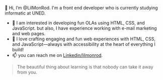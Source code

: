 👋 Hi, I’m @LilMonRod. I'm a front end developer who is currently studying informatic at UNED.
- 👀 I am interested in developing fun OLAs using HTML, CSS, and JavaScript. but also, I have experience working with e-mail marketing and web pages.
- 🌱 I love crafting engaging and fun web experiences with HTML, CSS, and JavaScript—always with accessibility at the heart of everything I build!
- 📫 you can reach me on [Linkedin/lilmonrod](https://www.linkedin.com/in/lilmonrod/ "my linkedin profile").

>The beautiful thing about learning is that nobody can take it away from you.
